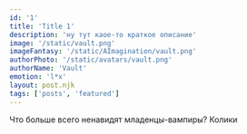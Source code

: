 ```yaml
---
id: '1'
title: 'Title 1'
description: 'ну тут каое-то краткое описание'
image: '/static/vault.png'
imageFantasy: '/static/AImagination/vault.png'
authorPhoto: '/static/avatars/vault.png'
authorName: 'Vault'
emotion: 'l*x'
layout: post.njk
tags: ['posts', 'featured']
---
```


Что больше всего ненавидят младенцы-вампиры?
Колики
